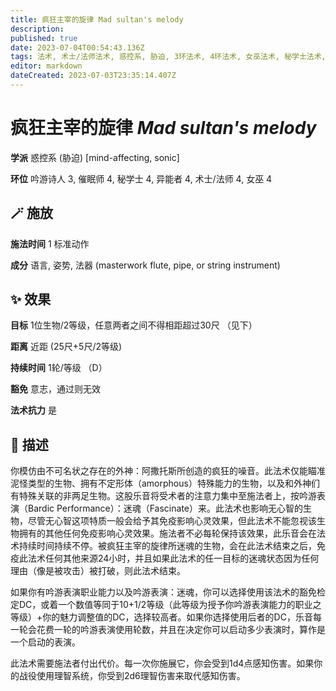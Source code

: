 ```yaml
---
title: 疯狂主宰的旋律 Mad sultan's melody
description: 
published: true
date: 2023-07-04T00:54:43.136Z
tags: 法术, 术士/法师法术, 惑控系, 胁迫, 3环法术, 4环法术, 女巫法术, 秘学士法术, 吟游诗人法术, 异能者法术, 催眠师法术, mind-affecting, sonic
editor: markdown
dateCreated: 2023-07-03T23:35:14.407Z
---
```


# **疯狂主宰的旋律** *Mad sultan's melody*

**学派** 惑控系 (胁迫) \[mind-affecting, sonic\] 

**环位** 吟游诗人 3, 催眠师 4, 秘学士 4, 异能者 4, 术士/法师 4, 女巫 4

## 🪄 施放

**施法时间** 1 标准动作

**成分** 语言, 姿势, 法器 (masterwork flute, pipe, or string instrument)

## ✨ 效果 

**目标** 1位生物/2等级，任意两者之间不得相距超过30尺 （见下） 

**距离** 近距 (25尺+5尺/2等级)  

**持续时间** 1轮/等级 （D） 

**豁免** 意志，通过则无效

**法术抗力** 是

## 📖 描述

你模仿由不可名状之存在的外神：阿撒托斯所创造的疯狂的噪音。此法术仅能瞄准泥怪类型的生物、拥有不定形体（amorphous）特殊能力的生物，以及和外神们有特殊关联的非两足生物。这股乐音将受术者的注意力集中至施法者上，按吟游表演（Bardic Performance）：迷魂（Fascinate）来。此法术也影响无心智的生物，尽管无心智这项特质一般会给予其免疫影响心灵效果，但此法术不能忽视该生物拥有的其他任何免疫影响心灵效果。施法者不必每轮保持该效果，此乐音会在法术持续时间持续不停。被疯狂主宰的旋律所迷魂的生物，会在此法术结束之后，免疫此法术任何其他来源24小时，并且如果此法术的任一目标的迷魂状态因为任何理由（像是被攻击）被打破，则此法术结束。

如果你有吟游表演职业能力以及吟游表演：迷魂，你可以选择使用该法术的豁免检定DC，或着一个数值等同于10+1/2等级（此等级为授予你吟游表演能力的职业之等级）+你的魅力调整值的DC，选择较高者。如果你选择使用后者的DC，乐音每一轮会花费一轮的吟游表演使用轮数，并且在决定你可以启动多少表演时，算作是一个启动的表演。

此法术需要施法者付出代价。每一次你施展它，你会受到1d4点感知伤害。如果你的战役使用理智系统，你受到2d6理智伤害来取代感知伤害。
    
